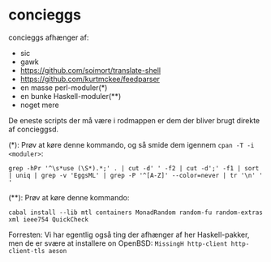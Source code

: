 # concieggs

concieggs afhænger af:

  + sic
  + gawk
  + https://github.com/soimort/translate-shell
  + https://github.com/kurtmckee/feedparser
  + en masse perl-moduler(\*)
  + en bunke Haskell-moduler(\*\*)
  + noget mere

De eneste scripts der må være i rodmappen er dem der bliver brugt direkte af
concieggsd.

(\*): Prøv at køre denne kommando, og så smide dem igennem `cpan -T -i <moduler>`:

```
grep -hPr '^\s*use (\S*).*;' . | cut -d' ' -f2 | cut -d';' -f1 | sort | uniq | grep -v 'EggsML' | grep -P '^[A-Z]' --color=never | tr '\n' ' '
```

(\*\*): Prøv at køre denne kommando:

```
cabal install --lib mtl containers MonadRandom random-fu random-extras xml ieee754 QuickCheck
```

Forresten: Vi har egentlig også ting der afhænger af her Haskell-pakker, men de er svære at installere on OpenBSD: `MissingH http-client http-client-tls aeson`

